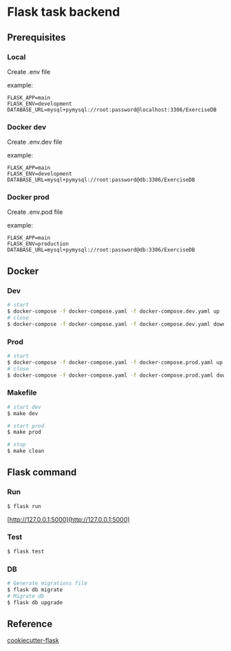 # Flask task backend

## Prerequisites

### Local

Create .env file  

example:  

```text
FLASK_APP=main
FLASK_ENV=development
DATABASE_URL=mysql+pymysql://root:password@localhost:3306/ExerciseDB
```

### Docker dev

Create .env.dev file  

example:  

```text
FLASK_APP=main
FLASK_ENV=development
DATABASE_URL=mysql+pymysql://root:password@db:3306/ExerciseDB
```

### Docker prod

Create .env.pod file  

example:  

```text
FLASK_APP=main
FLASK_ENV=production
DATABASE_URL=mysql+pymysql://root:password@db:3306/ExerciseDB
```

## Docker

### Dev

```bash
# start
$ docker-compose -f docker-compose.yaml -f docker-compose.dev.yaml up
# close
$ docker-compose -f docker-compose.yaml -f docker-compose.dev.yaml down
```

### Prod

```bash
# start
$ docker-compose -f docker-compose.yaml -f docker-compose.prod.yaml up
# close
$ docker-compose -f docker-compose.yaml -f docker-compose.prod.yaml down
```

### Makefile

```bash
# start dev
$ make dev

# start prod
$ make prod

# stop
$ make clean
```

## Flask command

### Run

```bash
$ flask run
```

[http://127.0.0.1:5000](http://127.0.0.1:5000)  

### Test

```bash
$ flask test
```

### DB

```bash
# Generate migrations file
$ flask db migrate
# Migrate db
$ flask db upgrade
```

## Reference

[cookiecutter-flask](https://github.com/cookiecutter-flask)  
